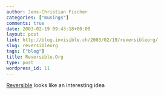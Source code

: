 ```yaml
---
author: Jens-Christian Fischer
categories: ["musings"]
comments: true
date: 2003-02-19 09:43:18+00:00
layout: post
link: http://blog.invisible.ch/2003/02/19/reversibleorg/
slug: reversibleorg
tags: ["blog"]
title: Reversible.Org
type: post
wordpress_id: 11
---
```


[Reversible](http://reversible.org/LotusDomino) looks like an interesting idea

